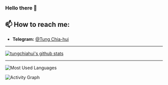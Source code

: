 ### Hello there 👋

## 📫 **How to reach me:**  
- **Telegram:** [@Tung Chia-hui](https://t.me/TungChiahui)

<!--    - **Blog:** [AcmeZone](https://acmezone.top)    -->
****
[![tungchiahui's github stats](https://github-readme-stats.vercel.app/api?username=tungchiahui&count_private=true)](https://github.com/anuraghazra/github-readme-stats)
****
![Most Used Languages](https://github-readme-stats.vercel.app/api/top-langs/?username=tungchiahui)

![Activity Graph](https://github-readme-activity-graph.cyclic.app/graph?username=tungchiahui&theme=dracula)


